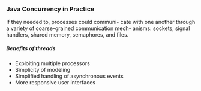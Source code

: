 

### Java Concurrency in Practice ###

If they needed to, processes could communi-
cate with one another through a variety of coarse-grained communication mech-
anisms: sockets, signal handlers, shared memory, semaphores, and files.

##### Benefits of threads #####

- Exploiting multiple processors
- Simplicity of modeling
- Simplified handling of asynchronous events
- More responsive user interfaces

